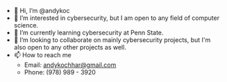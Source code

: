 - 👋 Hi, I’m @andykoc
- 👀 I’m interested in cybersecurity, but I am open to any field of computer science.
- 🌱 I’m currently learning cybersecurity at Penn State.
- 💞️ I’m looking to collaborate on mainly cybersecurity projects, but I'm also open to any other projects as well.
- 📫 How to reach me 
   -    Email: andykochhar@gmail.com
   -    Phone: (978) 989 - 3920
